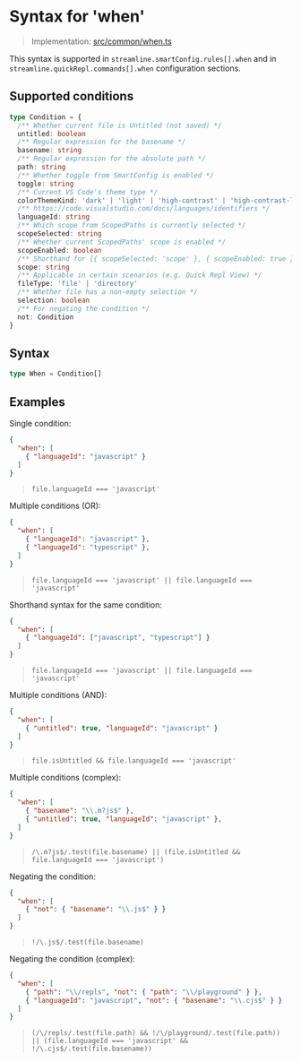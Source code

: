 # Syntax for 'when'

> Implementation: [src/common/when.ts](https://github.com/vitaly-rudenko/streamline/blob/main/src/common/when.ts)

This syntax is supported in `streamline.smartConfig.rules[].when` and in `streamline.quickRepl.commands[].when` configuration sections.

## Supported conditions

```ts
type Condition = {
  /** Whether current file is Untitled (not saved) */
  untitled: boolean
  /** Regular expression for the basename */
  basename: string
  /** Regular expression for the absolute path */
  path: string
  /** Whether toggle from SmartConfig is enabled */
  toggle: string
  /** Current VS Code's theme type */
  colorThemeKind: 'dark' | 'light' | 'high-contrast' | 'high-contrast-light'
  /** https://code.visualstudio.com/docs/languages/identifiers */
  languageId: string
  /** Which scope from ScopedPaths is currently selected */
  scopeSelected: string
  /** Whether current ScopedPaths' scope is enabled */
  scopeEnabled: boolean
  /** Shorthand for [{ scopeSelected: 'scope' }, { scopeEnabled: true }] */
  scope: string
  /** Applicable in certain scenarios (e.g. Quick Repl View) */
  fileType: 'file' | 'directory'
  /** Whether file has a non-empty selection */
  selection: boolean
  /** For negating the condition */
  not: Condition
}
```

## Syntax

```ts
type When = Condition[]
```

## Examples

Single condition:
```json
{
  "when": [
    { "languageId": "javascript" }
  ]
}
```
> `file.languageId === 'javascript'`

Multiple conditions (OR):
```json
{
  "when": [
    { "languageId": "javascript" },
    { "languageId": "typescript" },
  ]
}
```
> `file.languageId === 'javascript' || file.languageId === 'javascript'`

Shorthand syntax for the same condition:
```json
{
  "when": [
    { "languageId": ["javascript", "typescript"] }
  ]
}
```
> `file.languageId === 'javascript' || file.languageId === 'javascript'`

Multiple conditions (AND):
```json
{
  "when": [
    { "untitled": true, "languageId": "javascript" }
  ]
}
```
> `file.isUntitled && file.languageId === 'javascript'`

Multiple conditions (complex):
```json
{
  "when": [
    { "basename": "\\.m?js$" },
    { "untitled": true, "languageId": "javascript" },
  ]
}
```
> `/\.m?js$/.test(file.basename) || (file.isUntitled && file.languageId === 'javascript')`

Negating the condition:
```json
{
  "when": [
    { "not": { "basename": "\\.js$" } }
  ]
}
```
> `!/\.js$/.test(file.basename)`

Negating the condition (complex):
```json
{
  "when": [
    { "path": "\\/repls", "not": { "path": "\\/playground" } },
    { "languageId": "javascript", "not": { "basename": "\\.cjs$" } }
  ]
}
```
> `(/\/repls/.test(file.path) && !/\/playground/.test(file.path)) || (file.languageId === 'javascript' && !/\.cjs$/.test(file.basename))`
